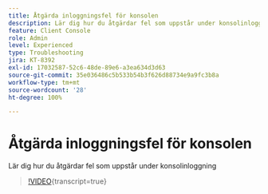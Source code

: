 ```yaml
---
title: Åtgärda inloggningsfel för konsolen
description: Lär dig hur du åtgärdar fel som uppstår under konsolinloggning
feature: Client Console
role: Admin
level: Experienced
type: Troubleshooting
jira: KT-8392
exl-id: 17032587-52c6-48de-89e6-a3ea634d3d63
source-git-commit: 35e036486c5b533b54b3f626d88734e9a9fc3b8a
workflow-type: tm+mt
source-wordcount: '28'
ht-degree: 100%

---
```


# Åtgärda inloggningsfel för konsolen

Lär dig hur du åtgärdar fel som uppstår under konsolinloggning

>[!VIDEO](https://video.tv.adobe.com/v/3437770?quality=12&learn=on&captions=swe){transcript=true}

